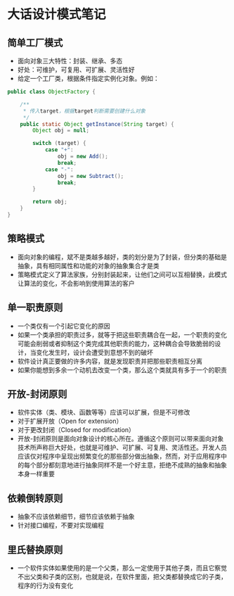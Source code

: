 # 大话设计模式笔记

## 简单工厂模式
- 面向对象三大特性：封装、继承、多态
- 好处：可维护，可复用、可扩展、灵活性好
- 给定一个工厂类，根据条件指定实例化对象。例如：
```java
public class ObjectFactory {

    /**
     * 传入target，根据target判断需要创建什么对象
     */
    public static Object getInstance(String target) {
        Object obj = null;

        switch (target) {
            case "+":
                obj = new Add();
                break;
            case "-":
                obj = new Subtract();
                break;
        }

        return obj;
    }          
}
```

## 策略模式
- 面向对象的编程，斌不是类越多越好，类的划分是为了封装，但分类的基础是抽象，具有相同属性和功能的对象的抽象集合才是类
- 策略模式定义了算法家族，分别封装起来，让他们之间可以互相替换，此模式让算法的变化，不会影响到使用算法的客户

## 单一职责原则
- 一个类仅有一个引起它变化的原因
- 如果一个类承担的职责过多，就等于把这些职责耦合在一起，一个职责的变化可能会削弱或者抑制这个类完成其他职责的能力，这种耦合会导致脆弱的设计，当变化发生时，设计会遭受到意想不到的破坏
- 软件设计真正要做的许多内容，就是发现职责并把那些职责相互分离
- 如果你能想到多余一个动机去改变一个类，那么这个类就具有多于一个的职责

## 开放-封闭原则
- 软件实体（类、模块、函数等等）应该可以扩展，但是不可修改
- 对于扩展开放（Open for extension）
- 对于更改封闭（Closed for modification）
- 开放-封闭原则是面向对象设计的核心所在。遵循这个原则可以带来面向对象技术所声称巨大好处，也就是可维护、可扩展、可复用、灵活性还。开发人员应该仅对程序中呈现出频繁变化的那些部分做出抽象，然而，对于应用程序中的每个部分都刻意地进行抽象同样不是一个好主意，拒绝不成熟的抽象和抽象本身一样重要

## 依赖倒转原则
- 抽象不应该依赖细节，细节应该依赖于抽象
- 针对接口编程，不要对实现编程

## 里氏替换原则
- 一个软件实体如果使用的是一个父类，那么一定使用于其他子类，而且它察觉不出父类和子类的区别，也就是说，在软件里面，把父类都替换成它的子类，程序的行为没有变化






